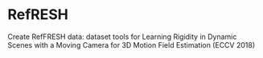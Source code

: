 # RefRESH
Create RefFRESH data: dataset tools for Learning Rigidity in Dynamic Scenes with a Moving Camera for 3D Motion Field Estimation (ECCV 2018) 
